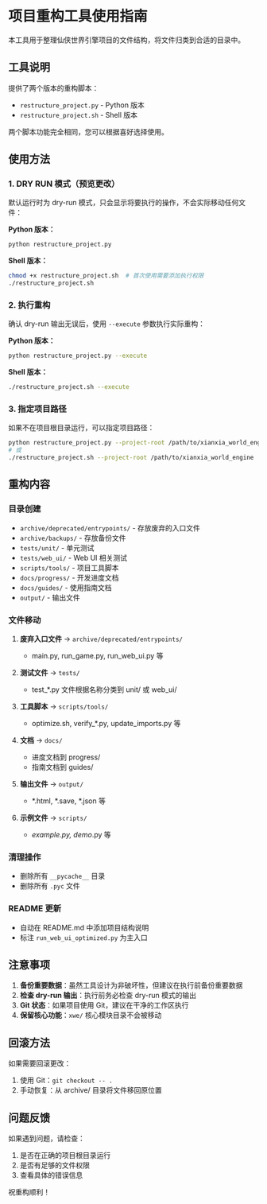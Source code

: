 # 项目重构工具使用指南

本工具用于整理仙侠世界引擎项目的文件结构，将文件归类到合适的目录中。

## 工具说明

提供了两个版本的重构脚本：
- `restructure_project.py` - Python 版本
- `restructure_project.sh` - Shell 版本

两个脚本功能完全相同，您可以根据喜好选择使用。

## 使用方法

### 1. DRY RUN 模式（预览更改）

默认运行时为 dry-run 模式，只会显示将要执行的操作，不会实际移动任何文件：

**Python 版本：**
```bash
python restructure_project.py
```

**Shell 版本：**
```bash
chmod +x restructure_project.sh  # 首次使用需要添加执行权限
./restructure_project.sh
```

### 2. 执行重构

确认 dry-run 输出无误后，使用 `--execute` 参数执行实际重构：

**Python 版本：**
```bash
python restructure_project.py --execute
```

**Shell 版本：**
```bash
./restructure_project.sh --execute
```

### 3. 指定项目路径

如果不在项目根目录运行，可以指定项目路径：

```bash
python restructure_project.py --project-root /path/to/xianxia_world_engine
# 或
./restructure_project.sh --project-root /path/to/xianxia_world_engine
```

## 重构内容

### 目录创建
- `archive/deprecated/entrypoints/` - 存放废弃的入口文件
- `archive/backups/` - 存放备份文件
- `tests/unit/` - 单元测试
- `tests/web_ui/` - Web UI 相关测试
- `scripts/tools/` - 项目工具脚本
- `docs/progress/` - 开发进度文档
- `docs/guides/` - 使用指南文档
- `output/` - 输出文件

### 文件移动
1. **废弃入口文件** → `archive/deprecated/entrypoints/`
   - main.py, run_game.py, run_web_ui.py 等

2. **测试文件** → `tests/`
   - test_*.py 文件根据名称分类到 unit/ 或 web_ui/

3. **工具脚本** → `scripts/tools/`
   - optimize.sh, verify_*.py, update_imports.py 等

4. **文档** → `docs/`
   - 进度文档到 progress/
   - 指南文档到 guides/

5. **输出文件** → `output/`
   - *.html, *.save, *.json 等

6. **示例文件** → `scripts/`
   - *_example.py, demo_*.py 等

### 清理操作
- 删除所有 `__pycache__` 目录
- 删除所有 `.pyc` 文件

### README 更新
- 自动在 README.md 中添加项目结构说明
- 标注 `run_web_ui_optimized.py` 为主入口

## 注意事项

1. **备份重要数据**：虽然工具设计为非破坏性，但建议在执行前备份重要数据
2. **检查 dry-run 输出**：执行前务必检查 dry-run 模式的输出
3. **Git 状态**：如果项目使用 Git，建议在干净的工作区执行
4. **保留核心功能**：`xwe/` 核心模块目录不会被移动

## 回滚方法

如果需要回滚更改：
1. 使用 Git：`git checkout -- .`
2. 手动恢复：从 archive/ 目录将文件移回原位置

## 问题反馈

如果遇到问题，请检查：
1. 是否在正确的项目根目录运行
2. 是否有足够的文件权限
3. 查看具体的错误信息

祝重构顺利！
